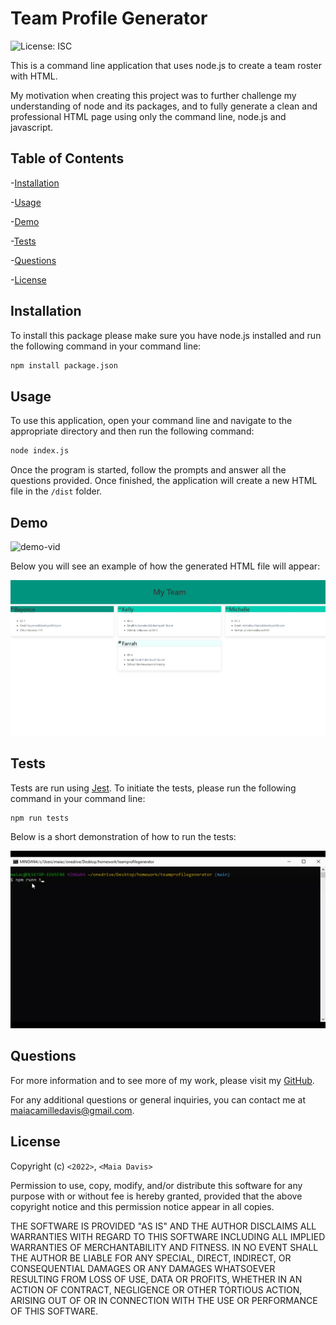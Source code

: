 # Team Profile Generator
![License: ISC](https://img.shields.io/badge/License-ISC-blue.svg)

This is a command line application that uses node.js to create a team roster with HTML. 

My motivation when creating this project was to further challenge my understanding of node and its packages, and to fully generate a clean and professional HTML page using only the command line, node.js and javascript.

## Table of Contents
-[Installation](#installation)

-[Usage](#usage)

-[Demo](#demo)

-[Tests](#tests)

-[Questions](#questions)

-[License](#license)

## Installation
To install this package please make sure you have node.js installed and run the following command in your command line: 

```md
npm install package.json
```

## Usage 
To use this application, open your command line and navigate to the appropriate directory and then run the following command:

```md
node index.js
```
Once the program is started, follow the prompts and answer all the questions provided. Once finished, the application will create a new HTML file in the `/dist` folder. 

## Demo

![demo-vid](./assets/teamgenerator.gif)

Below you will see an example of how the generated HTML file will appear:

![screenshot](./assets/screenshot.JPG)

## Tests 
Tests are run using [Jest](https://jestjs.io/). To initiate the tests, please run the following command in your command line: 

```md
npm run tests
```

Below is a short demonstration of how to run the tests: 

![demo-vid](./assets/testsdemo.gif)

## Questions 
For more information and to see more of my work, please visit my [GitHub](https://github.com/maiavelli/).

For any additional questions or general inquiries, you can contact me at maiacamilledavis@gmail.com.

## License
Copyright (c) `<2022>`, `<Maia Davis>`

Permission to use, copy, modify, and/or distribute this software for any purpose with or without fee is hereby granted, provided that the above copyright notice and this permission notice appear in all copies.

THE SOFTWARE IS PROVIDED "AS IS" AND THE AUTHOR DISCLAIMS ALL WARRANTIES WITH REGARD TO THIS SOFTWARE INCLUDING ALL IMPLIED WARRANTIES OF MERCHANTABILITY AND FITNESS. IN NO EVENT SHALL THE AUTHOR BE LIABLE FOR ANY SPECIAL, DIRECT, INDIRECT, OR CONSEQUENTIAL DAMAGES OR ANY DAMAGES WHATSOEVER RESULTING FROM LOSS OF USE, DATA OR PROFITS, WHETHER IN AN ACTION OF CONTRACT, NEGLIGENCE OR OTHER TORTIOUS ACTION, ARISING OUT OF OR IN CONNECTION WITH THE USE OR PERFORMANCE OF THIS SOFTWARE.

